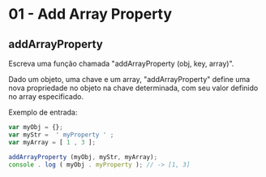 # 01 - Add Array Property

## addArrayProperty

Escreva uma função chamada "addArrayProperty \(obj, key, array\)".

Dado um objeto, uma chave e um array, "addArrayProperty" define uma nova propriedade no objeto na chave determinada, com seu valor definido no array especificado.

Exemplo de entrada:

```javascript
var myObj = {};
var myStr =  ' myProperty ' ;
var myArray = [ 1 , 3 ];

addArrayProperty (myObj, myStr, myArray);
console . log ( myObj . myProperty ); // -> [1, 3]
```

